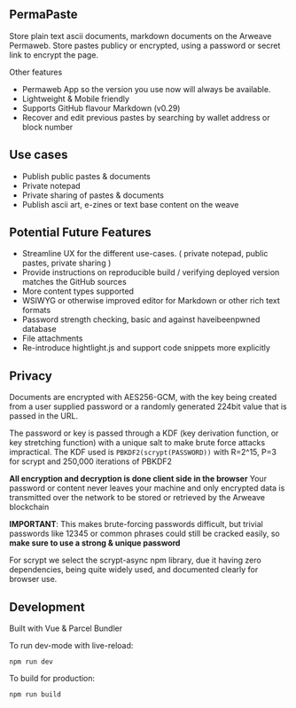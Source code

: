 
## PermaPaste 

Store plain text ascii documents, markdown documents on the Arweave Permaweb. Store pastes publicy or encrypted, using a password or secret link to encrypt the page. 

Other features

- Permaweb App so the version you use now will always be available. 
- Lightweight & Mobile friendly
- Supports GitHub flavour Markdown (v0.29) 
- Recover and edit previous pastes by searching by wallet address or block number

## Use cases 

- Publish public pastes & documents
- Private notepad 
- Private sharing of pastes & documents  
- Publish ascii art, e-zines or text base content on the weave

## Potential Future Features 

- Streamline UX for the different use-cases. ( private notepad, public pastes, private sharing )
- Provide instructions on reproducible build / verifying deployed version matches the GitHub sources
- More content types supported 
- WSIWYG or otherwise improved editor for Markdown or other rich text formats
- Password strength checking, basic and against haveibeenpwned database
- File attachments
- Re-introduce hightlight.js and support code snippets more explicitly

## Privacy

Documents are encrypted with AES256-GCM, with the key being created from a user supplied password or a randomly
generated 224bit value that is passed in the URL. 

The password or key is passed through a KDF (key derivation function, or key stretching function) with a unique salt to make brute force attacks impractical. The KDF used is `PBKDF2(scrypt(PASSWORD))` with R=2^15, P=3 for scrypt and 250,000 iterations of PBKDF2
 
**All encryption and decryption is done client side in the browser** Your password or content never leaves your machine and only encrypted data is transmitted over the network to be stored or retrieved by the Arweave blockchain

**IMPORTANT**: This makes brute-forcing passwords difficult, but trivial passwords like 12345 or common phrases could still be cracked easily, so **make sure to use a strong & unique password**

For scrypt we select the scrypt-async npm library, due it having zero dependencies, being quite widely used, and documented clearly for browser use.

## Development

Built with Vue & Parcel Bundler

To run dev-mode with live-reload: 

`npm run dev`

To build for production:

`npm run build`

